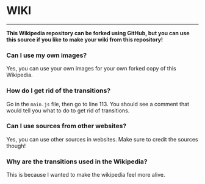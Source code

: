 # WIKI
------
**This Wikipedia repository can be forked using GitHub, but you can use this source if you like to make your wiki from this repository!**

### Can I use my own images?
Yes, you can use your own images for your own forked copy of this Wikipedia.

### How do I get rid of the transitions?
Go in the `main.js` file, then go to line 113. You should see a comment that would tell you what to do to get rid of transitions.

### Can I use sources from other websites?
Yes, you can use other sources in websites. Make sure to credit the sources though!

### Why are the transitions used in the Wikipedia?
This is because I wanted to make the wikipedia feel more alive.
